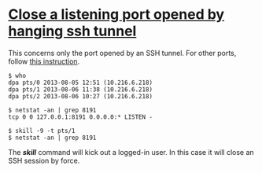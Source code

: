 # [Close a listening port opened by hanging ssh tunnel](http://superuser.com/questions/127863/manually-closing-a-port-from-commandline)

This concerns only the port opened by an SSH tunnel. For other ports, follow [this instruction](http://superuser.com/questions/127863/manually-closing-a-port-from-commandline).

```
$ who
dpa pts/0 2013-08-05 12:51 (10.216.6.218)
dpa pts/1 2013-08-06 11:38 (10.216.6.218)
dpa pts/2 2013-08-06 10:27 (10.216.6.218)

$ netstat -an | grep 8191
tcp 0 0 127.0.0.1:8191 0.0.0.0:* LISTEN -

$ skill -9 -t pts/1
$ netstat -an | grep 8191
```

The **_skill_** command will kick out a logged-in user. In this case it will close an SSH session by force.
